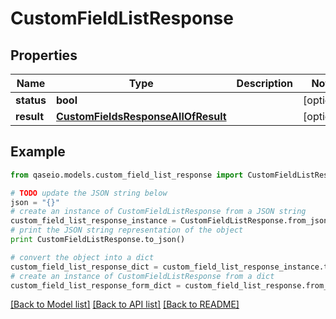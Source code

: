 # CustomFieldListResponse


## Properties

Name | Type | Description | Notes
------------ | ------------- | ------------- | -------------
**status** | **bool** |  | [optional] 
**result** | [**CustomFieldsResponseAllOfResult**](CustomFieldsResponseAllOfResult.md) |  | [optional] 

## Example

```python
from qaseio.models.custom_field_list_response import CustomFieldListResponse

# TODO update the JSON string below
json = "{}"
# create an instance of CustomFieldListResponse from a JSON string
custom_field_list_response_instance = CustomFieldListResponse.from_json(json)
# print the JSON string representation of the object
print CustomFieldListResponse.to_json()

# convert the object into a dict
custom_field_list_response_dict = custom_field_list_response_instance.to_dict()
# create an instance of CustomFieldListResponse from a dict
custom_field_list_response_form_dict = custom_field_list_response.from_dict(custom_field_list_response_dict)
```
[[Back to Model list]](../README.md#documentation-for-models) [[Back to API list]](../README.md#documentation-for-api-endpoints) [[Back to README]](../README.md)


